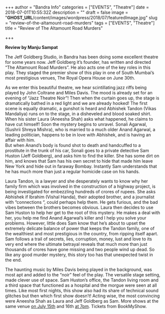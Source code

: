 +++
author = "Bandra Info"
categories = ["EVENTS", "Theatre"]
date = 2018-07-01T10:55:32Z
description = ""
draft = false
image = "__GHOST_URL__/content/images/wordpress/2018/07/featuredImage.jpg"
slug = "review-of-the-altamount-road-murders"
tags = ["EVENTS", "Theatre"]
title = "Review of The Altamount Road Murders"

+++


<p dir="auto"><strong><span>Review by Manju Sampat&nbsp;</span><br /></strong></p>
<p>The Jeff Goldberg Studio, in Bandra has been doing some excellent theatre for some years now. Jeff Goldberg it’s founder, has written and directed “The Altamount Road Murders”. He also acts one of the key roles in this play. They staged the premier show of this play in one of South Mumbai’s most prestigious venues, The Royal Opera House on June 30th.&nbsp;</p>
<p>As we enter this beautiful theatre, we hear scintillating jazz riffs being played by John Coltrane and Miles Davis. The mood is already set for an evening of “Jazz Theatre Noir”! Then when the curtain goes up, the stage is dramatically bathed in a red light and we are already hooked! The first scene is equally dramatic, a gunshot is heard and Abhishek Tandon (Vikas Mandaliya) runs on to the stage, in a disheveled and blood soaked shirt. When his sister Laura (Aneesha Shah) asks what happened, he claims to have cut himself! Soon the mystery begins to unravel. Sonali Agarwal, (Sushrii Shreya Mishra), who is married to a much older Anand Agarwal, a leading politician, happens to be in love with Abhishek, and is having an affair with him.&nbsp;<br />But when Anand’s body is found shot to death and handcuffed to a prostitute in the trunk of his car, Sonali goes to a private detective Sam Huston (Jeff Goldberg), and asks him to find the killer. She has some dirt on him, and knows that Sam has his own secret to hide that made him leave New York and hide out in faraway Bombay. Instantly Sam understands that he has much more than just a regular homicide case on his hands.&nbsp;</p>
<p>Laura Tandon, is a lawyer and she desperately wants to know why her family firm which was involved in the construction of a highway project, is being investigated for embezzling hundreds of crores of rupees. She asks Abhishek if Ibrahim (Vishal Handa), their adopted brother, and a journalist with “connections “, could perhaps help them. He gets furious, and the bad vibes between the brothers becomes obvious. Laura then decides to use Sam Huston to help her get to the root of this mystery. He makes a deal with her, you help me find Anand Agarwal’s killer and I help you solve your problems. However, little does Sam know that he&#8217;s about to upset the extremely delicate balance of power that keeps the Tandon family, one of the wealthiest and most prestigious in the country, from ripping itself apart. Sam follows a trail of secrets, lies, corruption, money, lust and love to its very end where the ultimate betrayal reveals that much more than just thousands of crores have gone missing and two people wind up dead. So like any good murder mystery, this story too has that unexpected twist in the end.&nbsp;</p>
<p>The haunting music by Miles Davis being played in the background, was most apt and added to the “noir” feel of the play. The versatile stage setting, made clever use of space. Sam Huston’s office, the Tandon living room and a third space that functioned as a hospital and the morgue were seen at all times. Like most first nights, this show also had its share of technical sound glitches but then which first show doesn’t! Acting wise, the most convincing were Aneesha Shah as Laura and Jeff Goldberg as Sam. More shows at the same venue&nbsp;<a href="x-apple-data-detectors://6">on July 15th</a>&nbsp;and 16th&nbsp;<a href="x-apple-data-detectors://7">at 7pm</a>. Tickets from BookMyShow.&nbsp;</p>



